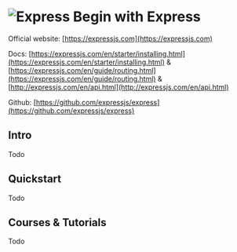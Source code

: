 # ![Express](https://rawgit.com/asankasri/begin-with-it-alpha/master/icons/express_128x128.png "Express") Begin with Express

Official website: [https://expressjs.com](https://expressjs.com)

Docs: [https://expressjs.com/en/starter/installing.html](https://expressjs.com/en/starter/installing.html) & [https://expressjs.com/en/guide/routing.html](https://expressjs.com/en/guide/routing.html) & [http://expressjs.com/en/api.html](http://expressjs.com/en/api.html)

Github: [https://github.com/expressjs/express](https://github.com/expressjs/express)

## Intro

Todo

## Quickstart

Todo

## Courses & Tutorials

Todo
